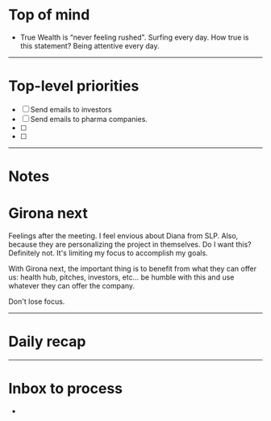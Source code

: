# Top of mind
* True Wealth is “never feeling rushed". Surfing every day. How true is this statement? Being attentive every day. 

---
# Top-level priorities
- [ ] Send emails to investors
- [ ] Send emails to pharma companies. 
- [ ] 
- [ ] 


---
# Notes

# Girona next 
Feelings after the meeting.  I feel envious about Diana from SLP.  Also, because they are personalizing the project in themselves. Do I want this? Definitely not. It's limiting my focus to accomplish my goals. 

With Girona next, the important thing is to benefit from what they can offer us: health hub, pitches, investors, etc... be humble with this and use whatever they can offer the company. 

Don't lose focus. 




--- 
# Daily recap





--- 
# Inbox to process
*
